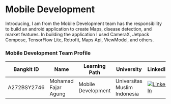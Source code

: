 # Mobile Development
Introducing, I am from the Mobile Development team has the responsibility to build an android application to create Maps, disease detection, and market features. In building the application I used CameraX, Jetpack Compose, TensorFlow Lite, Retrofit, Maps Api, ViewModel, and others.
<h3 ">Mobile Development Team Profile</h3>
	<p align="left">

Bangkit ID|Name|Learning Path|University|LinkedIn
|--|--|--|--|--
|A272BSY2746|Mohamad Fajar Agung|Mobile Development|Universitas Muslim Indonesia|[![LinkedIn](https://img.shields.io/badge/linkedin-%230077B5.svg?style=for-the-badge&logo=linkedin&logoColor=white)](https://www.linkedin.com/in/mohamadfajaragung/)|

  
  
